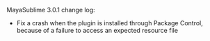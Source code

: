 MayaSublime 3.0.1 change log:

- Fix a crash when the plugin is installed through Package Control, because of a failure to access an expected resource file
